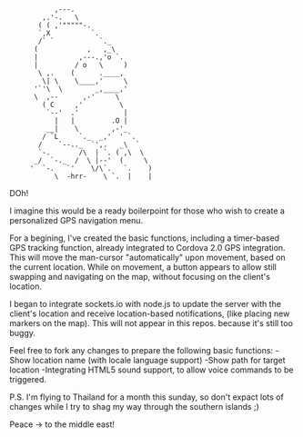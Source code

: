                ,---. 
            ,.'-.   \ 
           ( ( ,'"""""-. 
           `,X          `. 
           /` `           `._ 
          (            ,   ,_\ 
          |          ,---.,'o `. 
          |         / o   \     ) 
           \ ,.    (      .____, 
            \| \    \____,'     \ 
          '`'\  \        _,____,' 
          \  ,--      ,-'     \ 
            ( C     ,'         \ 
             `--'  .'           | 
               |   |         .O | 
             __|    \        ,-'_ 
            / `L     `._  _,'  ' `. 
           /    `--.._  `',.   _\  ` 
           `-.       /\  | `. ( ,\  \ 
          _/  `-._  /  \ |--'  (     \ 
         '  `-.   `'    \/\`.   `.    ) 
               \  -hrr-    \ `.  |    | 


DOh!

I imagine this would be a ready boilerpoint for those who wish to create a personalized GPS navigation menu.

For a begining,
I've created the basic functions, including a timer-based GPS tracking function, already integrated to Cordova 2.0 GPS integration.
This will move the man-cursor "automatically" upon movement, based on the current location.
While on movement, a button appears to allow still swapping and navigating on the map, without focusing on the client's location. 

I began to integrate sockets.io with node.js to update the server with the client's location and receive location-based notifications, (like placing new markers on the map).
This will not appear in this repos. because it's still too buggy.

Feel free to fork any changes to prepare the following basic functions:
-Show location name (with locale language support)
-Show path for target location
-Integrating HTML5 sound support, to allow voice commands to be triggered.

P.S.
I'm flying to Thailand for a month this sunday, so don't expact lots of changes while I try to shag my way through the southern islands ;)

Peace -> to the middle east!

